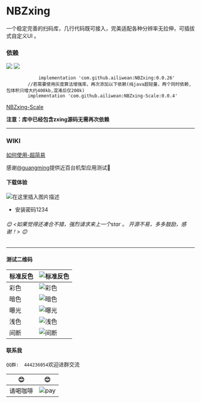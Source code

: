 #  NBZxing
 一个稳定完善的扫码库，几行代码既可接入，完美适配各种分辨率无拉伸，可插拔式自定义UI 。
  
### 依赖

[![](https://jitpack.io/v/ailiwean/NBZxing.svg)](https://jitpack.io/#ailiwean/NBZxing)    [![](https://jitpack.io/v/ailiwean/NBZxing-Scale.svg)](https://jitpack.io/#ailiwean/NBZxing-Scale)



```
	        implementation 'com.github.ailiwean:NBZxing:0.0.26'
		//若需要使用灰度算法增强库，再次添加以下依赖(纯java超轻量，两个同时依赖,包体积只增大约400kb,混淆后仅200k)
		implementation 'com.github.ailiwean:NBZxing-Scale:0.0.4'
```
[NBZxing-Scale](https://github.com/ailiwean/NBZxing-Scale "NBZxing-Scale")

**注意：库中已经包含zxing源码无需再次依赖**

-------

### WIKI
[如何使用-超简易](https://github.com/ailiwean/NBZxing/wiki)


感谢[@guangming](https://github.com/guangmingxiong9999)提供近百台机型应用测试🙏

#### 下载体验
![在这里插入图片描述](https://imgconvert.csdnimg.cn/aHR0cHM6Ly93d3cucGd5ZXIuY29tL2FwcC9xcmNvZGUvaWlabg?x-oss-process=image/format,png)

- 安装密码1234

###### 😊 <如果觉得还凑合不错，强烈请求来上一个star 。 开源不易，多多鼓励，感谢！>  😊

----

#### 测试二维码

| 标准反色  | ![标准反色](https://github.com/ailiwean/NBZxing/blob/master/qr_test/82984899-9f981600-a025-11ea-9fe6-ad9fead67afa.png "标准反色")  |
| ------------ | ------------ |
| 彩色  | ![彩色](https://github.com/ailiwean/NBZxing/blob/master/qr_test/caise.png "彩色")  |
| 暗色  | ![暗色](https://github.com/ailiwean/NBZxing/blob/master/qr_test/over_dart.png "暗色")  |
|  曝光 |  ![曝光](https://github.com/ailiwean/NBZxing/blob/master/qr_test/over_light.png "曝光") |
|  浅色 | ![浅色](https://github.com/ailiwean/NBZxing/blob/master/qr_test/test_gray.png "浅色")  |
|  间断 | ![间断](https://github.com/ailiwean/NBZxing/blob/master/qr_test/test_inter.png "间断")  |


#### 联系我

`QQ群:  444236054`欢迎进群交流


| 😊  |  😊 |
| ------------ | ------------ |
|  请喝咖啡 | ![pay](https://github.com/ailiwean/NBZxing/blob/master/qr_test/pay.png "pay")  |











